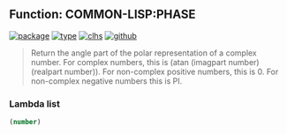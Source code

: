 ## Function: COMMON-LISP:PHASE
[![package](https://img.shields.io/badge/Package-COMMON--LISP-5f9ea0.svg?style=social&colorA=999999)](../) [![type](https://img.shields.io/badge/Type-Function-5f9ea0.svg?style=social&colorA=999999)](../#function) [![clhs](https://img.shields.io/badge/CLHS-PHASE-5f9ea0.svg?style=social&colorA=999999)](http://www.lispworks.com/documentation/HyperSpec/Body/f_phase.htm) [![github](https://img.shields.io/badge/GitHub-View_the_source-5f9ea0.svg?style=social&colorA=999999&logo=github)](https://github.com/sbcl/sbcl/blob/master/src/code/irrat.lisp/) 

> Return the angle part of the polar representation of a complex number.
> For complex numbers, this is (atan (imagpart number) (realpart number)).
> For non-complex positive numbers, this is 0. For non-complex negative
> numbers this is PI.

### Lambda list
```cl
(number)
```
